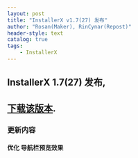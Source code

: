 ```yaml
---
layout: post
title: "InstallerX v1.7(27) 发布"
author: "Rosan(Maker), RinCynar(Repost)"
header-style: text
catalog: true
tags:
    - InstallerX
---
```


## InstallerX 1.7(27) 发布,
## [下载该版本](/file/InstallerX_1.7(27).apk).

### 更新内容

#### 优化 导航栏预览效果
